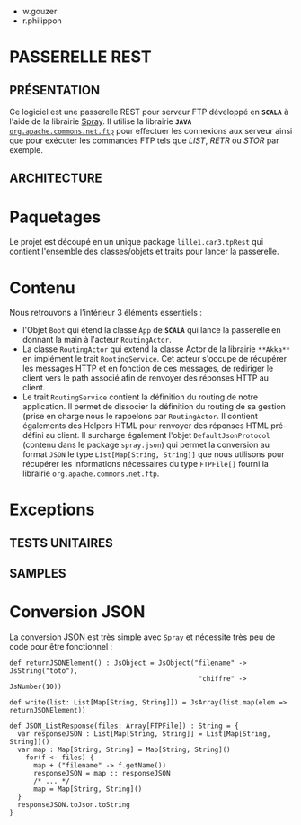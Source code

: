 * w.gouzer
* r.philippon

PASSERELLE REST
===============

PRÉSENTATION
------------
Ce logiciel est une passerelle REST pour serveur FTP développé en
**`SCALA`** à l'aide de la librairie [Spray](http://spray.io/).
Il utilise la librairie **`JAVA`**
[`org.apache.commons.net.ftp`](http://commons.apache.org/proper/commons-net/)
pour effectuer les connexions aux serveur ainsi que pour exécuter les
commandes FTP tels que *LIST*, *RETR* ou *STOR* par exemple.


ARCHITECTURE
------------


Paquetages
==========

Le projet est découpé en un unique package `lille1.car3.tpRest` qui
contient l'ensemble des classes/objets et traits pour lancer la passerelle.


Contenu
=======

Nous retrouvons à l'intérieur 3 éléments essentiels :

* l'Objet `Boot` qui étend la classe `App` de **`SCALA`** qui lance la
passerelle en donnant la main à l'acteur `RoutingActor`.
* La classe `RoutingActor` qui extend la classe Actor de la librairie
`**Akka**` en implément le trait `RootingService`. Cet acteur s'occupe
de récupérer les messages HTTP et en fonction de ces messages, de
rediriger
le client vers le path associé afin de renvoyer des réponses HTTP au client.
* Le trait `RoutingService` contient la définition du routing de notre
application. Il permet de dissocier la définition du routing de sa gestion (prise
en charge nous le rappelons par `RoutingActor`. Il contient égalements des
Helpers HTML pour renvoyer des réponses HTML pré-défini au client. Il surcharge
également l'objet `DefaultJsonProtocol` (contenu dans le package `spray.json`)
qui permet la conversion au format `JSON` le type
`List[Map[String, String]]` que nous utilisons pour récupérer les informations
nécessaires du type `FTPFile[]` fourni la librairie `org.apache.commons.net.ftp`.


Exceptions
==========

TESTS UNITAIRES
---------------

SAMPLES
-------

Conversion JSON
===============

La conversion JSON est très simple avec `Spray` et nécessite très peu de code pour être fonctionnel :
<!---
Pour faire apparaitre du code, il faut indenter la première ligne de 4 espaces
--->

    def returnJSONElement() : JsObject = JsObject("filename" -> JsString("toto"),
                                                   "chiffre" -> JsNumber(10))

    def write(list: List[Map[String, String]]) = JsArray(list.map(elem => returnJSONElement))

    def JSON_ListResponse(files: Array[FTPFile]) : String = {
      var responseJSON : List[Map[String, String]] = List[Map[String, String]]()
      var map : Map[String, String] = Map[String, String]()
        for(f <- files) {
          map + ("filename" -> f.getName())
          responseJSON = map :: responseJSON
          /* ... */
          map = Map[String, String]()
      }
      responseJSON.toJson.toString
    }
